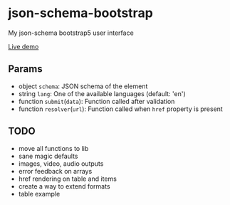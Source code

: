 # json-schema-bootstrap
My json-schema bootstrap5 user interface

[Live demo](https://marcodpt.github.io/h/?url=https%3A%2F%2Fcdn.jsdelivr.net%2Fgh%2Fmarcodpt%2Fjson-schema-bootstrap%2Fsamples.js)

## Params
 - object `schema`: JSON schema of the element
 - string `lang`: One of the available languages (default: 'en')
 - function `submit`(`data`): Function called after validation
 - function `resolver`(`url`): Function called when `href` property is present

## TODO
 - move all functions to lib
 - sane magic defaults
 - images, video, audio outputs
 - error feedback on arrays
 - href rendering on table and items
 - create a way to extend formats
 - table example

